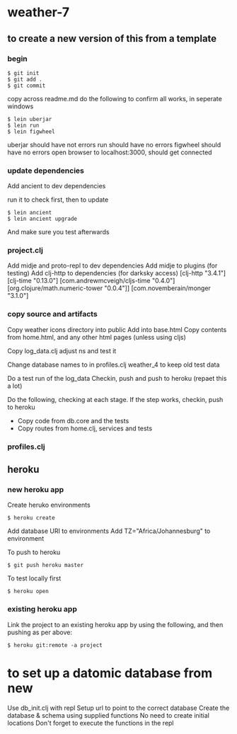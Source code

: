 # weather-7

## to create a new version of this from a template

### begin

```
$ git init
$ git add .
$ git commit
```
copy across readme.md
do the following to confirm all works, in seperate windows
```
$ lein uberjar
$ lein run
$ lein figwheel
```
uberjar should have not errors
run should have no errors
figwheel should have no errors
open browser to localhost:3000, should get connected

### update dependencies

Add ancient to dev dependencies

run it to check first, then to update
```
$ lein ancient
$ lein ancient upgrade
```
And make sure you test afterwards


### project.clj

Add midje and proto-repl to dev dependencies
Add midje to plugins (for testing)
Add clj-http to dependencies (for darksky access)
                 [clj-http "3.4.1"]
                 [clj-time "0.13.0"]
                 [com.andrewmcveigh/cljs-time "0.4.0"]
                 [org.clojure/math.numeric-tower "0.0.4"]]
                 [com.novemberain/monger "3.1.0"]

<!-- TODO add in extra dependencies -->

### copy source and artifacts

Copy weather icons directory into public
Add into base.html
Copy contents from home.html, and any other html pages (unless using cljs)

Copy log_data.clj adjust ns and test it

Change database names to in profiles.clj weather_4 to keep old test data

Do a test run of the log_data
Checkin, push and push to heroku (repaet this a lot)

Do the following, checking at each stage. If the step works, checkin, push to heroku

-  Copy code from db.core and the tests
-  Copy routes from home.clj, services and tests

### profiles.clj

## heroku

### new heroku app

Create heruko environments

```
$ heroku create
```

Add database URI to environments
Add TZ="Africa/Johannesburg" to environment

To push to heroku

```
$ git push heroku master
```

To test locally first

```
$ heroku open
```
### existing heroku app

Link the project to an existing heroku app by using the following, and then pushing as per above:

```
$ heroku git:remote -a project
```


# to set up a datomic database from new

Use db_init.clj with repl
Setup url to point to the correct database
Create the database & schema using supplied functions
No need to create initial locations
Don't forget to execute the functions in the repl
